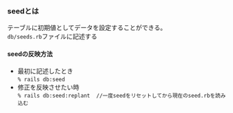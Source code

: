 ### seedとは
テーブルに初期値としてデータを設定することができる。  
`db/seeds.rb`ファイルに記述する  
#### seedの反映方法
* 最初に記述したとき  
`% rails db:seed`  
* 修正を反映させたい時  
`% rails db:seed:replant  //一度seedをリセットしてから現在のseed.rbを読み込む`
